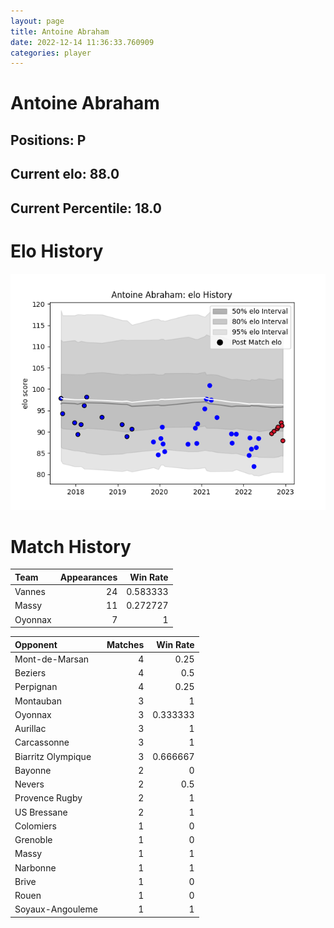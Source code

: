 ```yaml
---  
layout: page  
title: Antoine Abraham  
date: 2022-12-14 11:36:33.760909  
categories: player  
---
```

# Antoine Abraham

## Positions: P

## Current elo: 88.0

## Current Percentile: 18.0

# Elo History


![elo history](history_AntoineAbraham.png)
# Match History


| Team    |   Appearances |   Win Rate |
|:--------|--------------:|-----------:|
| Vannes  |            24 |   0.583333 |
| Massy   |            11 |   0.272727 |
| Oyonnax |             7 |   1        |

| Opponent           |   Matches |   Win Rate |
|:-------------------|----------:|-----------:|
| Mont-de-Marsan     |         4 |   0.25     |
| Beziers            |         4 |   0.5      |
| Perpignan          |         4 |   0.25     |
| Montauban          |         3 |   1        |
| Oyonnax            |         3 |   0.333333 |
| Aurillac           |         3 |   1        |
| Carcassonne        |         3 |   1        |
| Biarritz Olympique |         3 |   0.666667 |
| Bayonne            |         2 |   0        |
| Nevers             |         2 |   0.5      |
| Provence Rugby     |         2 |   1        |
| US Bressane        |         2 |   1        |
| Colomiers          |         1 |   0        |
| Grenoble           |         1 |   0        |
| Massy              |         1 |   1        |
| Narbonne           |         1 |   1        |
| Brive              |         1 |   0        |
| Rouen              |         1 |   0        |
| Soyaux-Angouleme   |         1 |   1        |